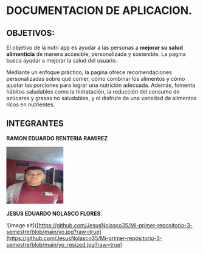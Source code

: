 # DOCUMENTACION DE APLICACION.
## OBJETIVOS:

El objetivo de la nutri app es ayudar a las personas a  **mejorar su salud alimenticia** de manera accesible, personalizada y sostenible. La pagina busca ayudar a mejorar la salud del usuario.

Mediante un enfoque práctico, la pagina ofrece recomendaciones personalizadas sobre qué comer, cómo combinar los alimentos y cómo ajustar las porciones para lograr una nutrición adecuada. Además, fomenta hábitos saludables como la hidratación, la reducción del consumo de azúcares y grasas no saludables, y el disfrute de una variedad de alimentos ricos en nutrientes.



## INTEGRANTES
**RAMON EDUARDO RENTERIA RAMIREZ**

![Ramon Eduardo Renteria Foto](https://github.com/RamonRenteria1/mi-primerproyecto-prepa/blob/main/WhatsApp%20Image%202025-09-18%20at%209.52.13%20AM-convertido-a-150x150.jpeg?raw=true)

**JESUS EDUARDO NOLASCO FLORES**.

![image alt]([https://github.com/JesusNolasco35/Mi-primer-repositorio-3-semestre/blob/main/yo.jpg?raw=true](https://github.com/JesusNolasco35/Mi-primer-repositorio-3-semestre/blob/main/yo_resized.jpg?raw=true)

